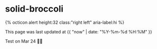 # solid-broccoli


{% octicon alert height:32 class:"right left" aria-label:hi %}

This page was last updated at {{ "now" | date: "%Y-%m-%d %H:%M" }}

Test on Mar 24 💚💚
